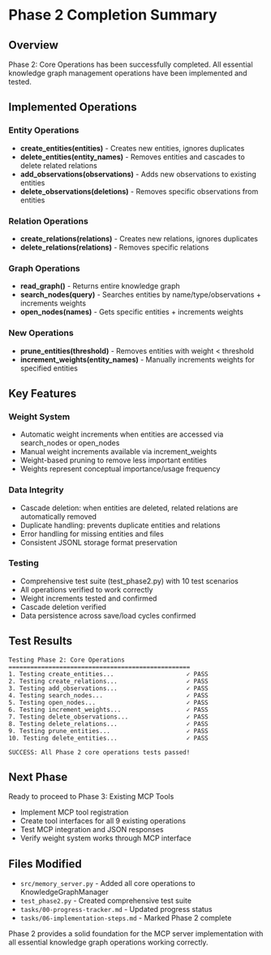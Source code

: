 # Phase 2 Completion Summary

## Overview
Phase 2: Core Operations has been successfully completed. All essential knowledge graph management operations have been implemented and tested.

## Implemented Operations

### Entity Operations
- **create_entities(entities)** - Creates new entities, ignores duplicates
- **delete_entities(entity_names)** - Removes entities and cascades to delete related relations
- **add_observations(observations)** - Adds new observations to existing entities
- **delete_observations(deletions)** - Removes specific observations from entities

### Relation Operations
- **create_relations(relations)** - Creates new relations, ignores duplicates
- **delete_relations(relations)** - Removes specific relations

### Graph Operations
- **read_graph()** - Returns entire knowledge graph
- **search_nodes(query)** - Searches entities by name/type/observations + increments weights
- **open_nodes(names)** - Gets specific entities + increments weights

### New Operations
- **prune_entities(threshold)** - Removes entities with weight < threshold
- **increment_weights(entity_names)** - Manually increments weights for specified entities

## Key Features

### Weight System
- Automatic weight increments when entities are accessed via search_nodes or open_nodes
- Manual weight increments available via increment_weights
- Weight-based pruning to remove less important entities
- Weights represent conceptual importance/usage frequency

### Data Integrity
- Cascade deletion: when entities are deleted, related relations are automatically removed
- Duplicate handling: prevents duplicate entities and relations
- Error handling for missing entities and files
- Consistent JSONL storage format preservation

### Testing
- Comprehensive test suite (test_phase2.py) with 10 test scenarios
- All operations verified to work correctly
- Weight increments tested and confirmed
- Cascade deletion verified
- Data persistence across save/load cycles confirmed

## Test Results
```
Testing Phase 2: Core Operations
==================================================
1. Testing create_entities...                    ✓ PASS
2. Testing create_relations...                   ✓ PASS
3. Testing add_observations...                   ✓ PASS
4. Testing search_nodes...                       ✓ PASS
5. Testing open_nodes...                         ✓ PASS
6. Testing increment_weights...                  ✓ PASS
7. Testing delete_observations...                ✓ PASS
8. Testing delete_relations...                   ✓ PASS
9. Testing prune_entities...                     ✓ PASS
10. Testing delete_entities...                   ✓ PASS

SUCCESS: All Phase 2 core operations tests passed!
```

## Next Phase
Ready to proceed to Phase 3: Existing MCP Tools
- Implement MCP tool registration
- Create tool interfaces for all 9 existing operations
- Test MCP integration and JSON responses
- Verify weight system works through MCP interface

## Files Modified
- `src/memory_server.py` - Added all core operations to KnowledgeGraphManager
- `test_phase2.py` - Created comprehensive test suite
- `tasks/00-progress-tracker.md` - Updated progress status
- `tasks/06-implementation-steps.md` - Marked Phase 2 complete

Phase 2 provides a solid foundation for the MCP server implementation with all essential knowledge graph operations working correctly.
